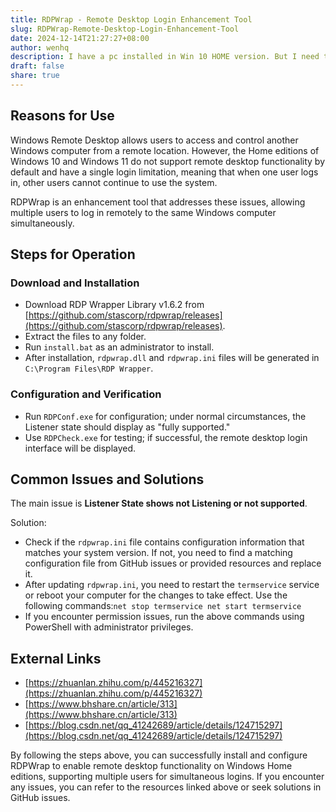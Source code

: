 ```yaml
---
title: RDPWrap - Remote Desktop Login Enhancement Tool
slug: RDPWrap-Remote-Desktop-Login-Enhancement-Tool
date: 2024-12-14T21:27:27+08:00
author: wenhq
description: I have a pc installed in Win 10 HOME version. But I need to use remote desktop login, so RDPWrap is the best choice.
draft: false
share: true
---
```


## Reasons for Use

Windows Remote Desktop allows users to access and control another Windows computer from a remote location. However, the Home editions of Windows 10 and Windows 11 do not support remote desktop functionality by default and have a single login limitation, meaning that when one user logs in, other users cannot continue to use the system. 

RDPWrap is an enhancement tool that addresses these issues, allowing multiple users to log in remotely to the same Windows computer simultaneously.

## Steps for Operation

### Download and Installation

- Download RDP Wrapper Library v1.6.2 from  [https://github.com/stascorp/rdpwrap/releases](https://github.com/stascorp/rdpwrap/releases).
- Extract the files to any folder.
- Run `install.bat` as an administrator to install.
- After installation, `rdpwrap.dll` and `rdpwrap.ini` files will be generated in `C:\Program Files\RDP Wrapper`.

### Configuration and Verification

- Run `RDPConf.exe` for configuration; under normal circumstances, the Listener state should display as "fully supported."
- Use `RDPCheck.exe` for testing; if successful, the remote desktop login interface will be displayed.

## Common Issues and Solutions

The main issue is **Listener State shows not Listening or not supported**.

Solution:

- Check if the `rdpwrap.ini` file contains configuration information that matches your system version. If not, you need to find a matching configuration file from GitHub issues or provided resources and replace it.
- After updating `rdpwrap.ini`, you need to restart the `termservice` service or reboot your computer for the changes to take effect. Use the following commands:`net stop termservice net start termservice`
- If you encounter permission issues, run the above commands using PowerShell with administrator privileges.

## External Links

-  [https://zhuanlan.zhihu.com/p/445216327](https://zhuanlan.zhihu.com/p/445216327)
-  [https://www.bhshare.cn/article/313](https://www.bhshare.cn/article/313)
-  [https://blog.csdn.net/qq_41242689/article/details/124715297](https://blog.csdn.net/qq_41242689/article/details/124715297)

By following the steps above, you can successfully install and configure RDPWrap to enable remote desktop functionality on Windows Home editions, supporting multiple users for simultaneous logins. If you encounter any issues, you can refer to the resources linked above or seek solutions in GitHub issues.